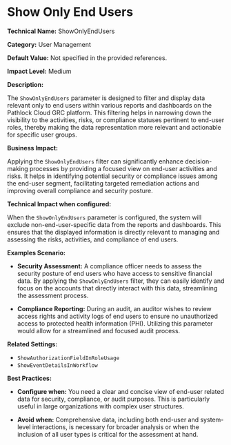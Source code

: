 # Show Only End Users

**Technical Name:** ShowOnlyEndUsers

**Category:** User Management

**Default Value:** Not specified in the provided references.

**Impact Level:** Medium

**Description:**

The `ShowOnlyEndUsers` parameter is designed to filter and display data relevant only to end users within various reports and dashboards on the Pathlock Cloud GRC platform. This filtering helps in narrowing down the visibility to the activities, risks, or compliance statuses pertinent to end-user roles, thereby making the data representation more relevant and actionable for specific user groups.

**Business Impact:**

Applying the `ShowOnlyEndUsers` filter can significantly enhance decision-making processes by providing a focused view on end-user activities and risks. It helps in identifying potential security or compliance issues among the end-user segment, facilitating targeted remediation actions and improving overall compliance and security posture.

**Technical Impact when configured:**

When the `ShowOnlyEndUsers` parameter is configured, the system will exclude non-end-user-specific data from the reports and dashboards. This ensures that the displayed information is directly relevant to managing and assessing the risks, activities, and compliance of end users.

**Examples Scenario:**

- **Security Assessment:** A compliance officer needs to assess the security posture of end users who have access to sensitive financial data. By applying the `ShowOnlyEndUsers` filter, they can easily identify and focus on the accounts that directly interact with this data, streamlining the assessment process.
  
- **Compliance Reporting:** During an audit, an auditor wishes to review access rights and activity logs of end users to ensure no unauthorized access to protected health information (PHI). Utilizing this parameter would allow for a streamlined and focused audit process.

**Related Settings:**

- `ShowAuthorizationFieldInRoleUsage`
- `ShowEventDetailsInWorkflow`

**Best Practices:** 

- **Configure when:** You need a clear and concise view of end-user related data for security, compliance, or audit purposes. This is particularly useful in large organizations with complex user structures.
  
- **Avoid when:** Comprehensive data, including both end-user and system-level interactions, is necessary for broader analysis or when the inclusion of all user types is critical for the assessment at hand.